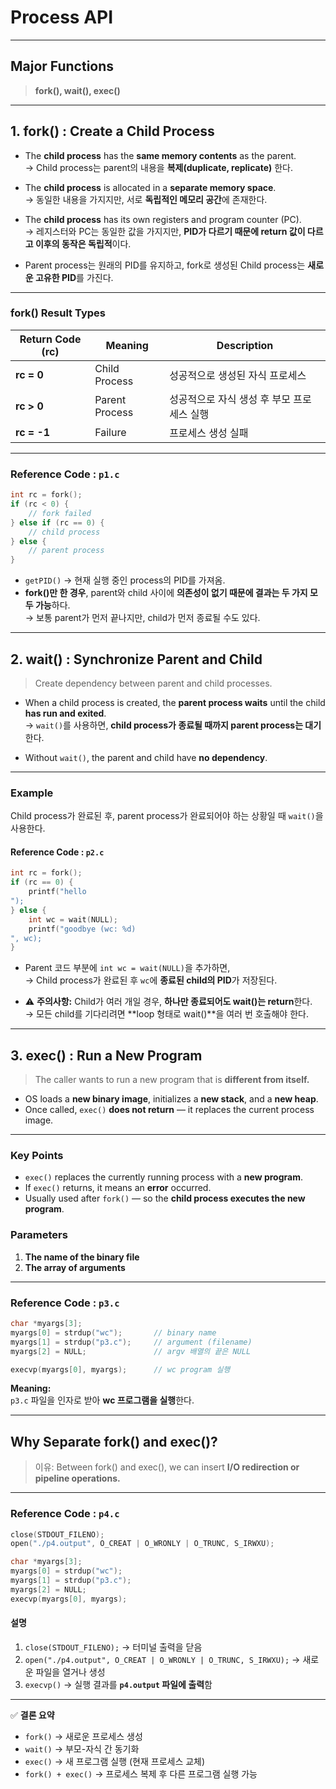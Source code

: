 # Process API

---

## Major Functions

> **fork(), wait(), exec()**

---

## **1. fork() : Create a Child Process**

- The **child process** has the **same memory contents** as the parent.  
  → Child process는 parent의 내용을 **복제(duplicate, replicate)** 한다.

- The **child process** is allocated in a **separate memory space**.  
  → 동일한 내용을 가지지만, 서로 **독립적인 메모리 공간**에 존재한다.

- The **child process** has its own registers and program counter (PC).  
  → 레지스터와 PC는 동일한 값을 가지지만, **PID가 다르기 때문에 return 값이 다르고 이후의 동작은 독립적**이다.

- Parent process는 원래의 PID를 유지하고, fork로 생성된 Child process는 **새로운 고유한 PID**를 가진다.

---

### fork() Result Types

| Return Code (rc) | Meaning | Description |
|------------------|----------|--------------|
| **rc = 0** | Child Process | 성공적으로 생성된 자식 프로세스 |
| **rc > 0** | Parent Process | 성공적으로 자식 생성 후 부모 프로세스 실행 |
| **rc = -1** | Failure | 프로세스 생성 실패 |

---

### Reference Code : `p1.c`

```c
int rc = fork();
if (rc < 0) {
    // fork failed
} else if (rc == 0) {
    // child process
} else {
    // parent process
}
```

- `getPID()` → 현재 실행 중인 process의 PID를 가져옴.  
- **fork()만 한 경우**, parent와 child 사이에 **의존성이 없기 때문에 결과는 두 가지 모두 가능**하다.  
  → 보통 parent가 먼저 끝나지만, child가 먼저 종료될 수도 있다.

---

## **2. wait() : Synchronize Parent and Child**

> Create dependency between parent and child processes.

- When a child process is created, the **parent process waits** until the child **has run and exited**.  
  → `wait()`를 사용하면, **child process가 종료될 때까지 parent process는 대기**한다.

- Without `wait()`, the parent and child have **no dependency**.

---

### Example

Child process가 완료된 후, parent process가 완료되어야 하는 상황일 때 `wait()`을 사용한다.

#### Reference Code : `p2.c`
```c
int rc = fork();
if (rc == 0) {
    printf("hello
");
} else {
    int wc = wait(NULL);
    printf("goodbye (wc: %d)
", wc);
}
```

- Parent 코드 부분에 `int wc = wait(NULL)`을 추가하면,  
  → Child process가 완료된 후 `wc`에 **종료된 child의 PID**가 저장된다.

- ⚠️ **주의사항:** Child가 여러 개일 경우, **하나만 종료되어도 wait()는 return**한다.  
  → 모든 child를 기다리려면 **loop 형태로 wait()**을 여러 번 호출해야 한다.

---

## **3. exec() : Run a New Program**

> The caller wants to run a new program that is **different from itself.**

- OS loads a **new binary image**, initializes a **new stack**, and a **new heap**.  
- Once called, `exec()` **does not return** — it replaces the current process image.

---

### Key Points
- `exec()` replaces the currently running process with a **new program**.  
- If `exec()` returns, it means an **error** occurred.  
- Usually used after `fork()` — so the **child process executes the new program**.  

### Parameters
1. **The name of the binary file**  
2. **The array of arguments**  

---

### Reference Code : `p3.c`

```c
char *myargs[3];
myargs[0] = strdup("wc");       // binary name
myargs[1] = strdup("p3.c");     // argument (filename)
myargs[2] = NULL;               // argv 배열의 끝은 NULL

execvp(myargs[0], myargs);      // wc program 실행
```

**Meaning:**  
`p3.c` 파일을 인자로 받아 **wc 프로그램을 실행**한다.

---

## **Why Separate fork() and exec()?**

> 이유: Between fork() and exec(), we can insert **I/O redirection or pipeline operations.**

---

### Reference Code : `p4.c`

```c
close(STDOUT_FILENO);
open("./p4.output", O_CREAT | O_WRONLY | O_TRUNC, S_IRWXU);

char *myargs[3];
myargs[0] = strdup("wc");
myargs[1] = strdup("p3.c");
myargs[2] = NULL;
execvp(myargs[0], myargs);
```

#### 설명
1. `close(STDOUT_FILENO);` → 터미널 출력을 닫음  
2. `open("./p4.output", O_CREAT | O_WRONLY | O_TRUNC, S_IRWXU);` → 새로운 파일을 열거나 생성  
3. `execvp()` → 실행 결과를 **`p4.output` 파일에 출력**함

---

✅ **결론 요약**
- `fork()` → 새로운 프로세스 생성  
- `wait()` → 부모-자식 간 동기화  
- `exec()` → 새 프로그램 실행 (현재 프로세스 교체)  
- `fork() + exec()` → 프로세스 복제 후 다른 프로그램 실행 가능  
